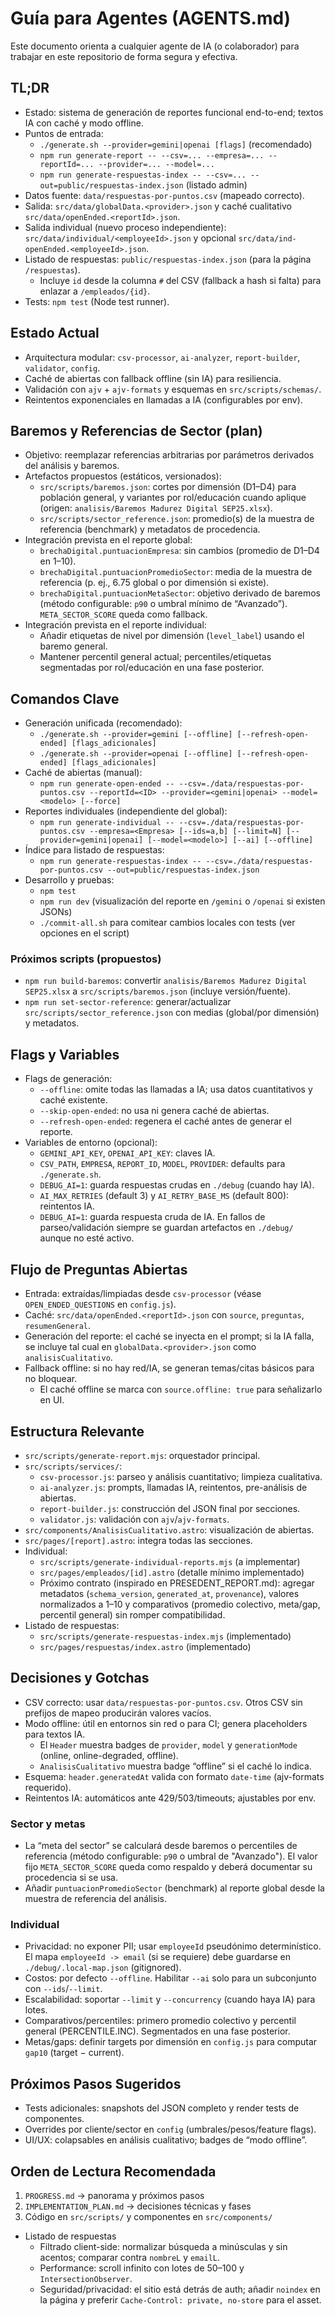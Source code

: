 # Guía para Agentes (AGENTS.md)

Este documento orienta a cualquier agente de IA (o colaborador) para trabajar en este repositorio de forma segura y efectiva.

## TL;DR
- Estado: sistema de generación de reportes funcional end-to-end; textos IA con caché y modo offline.
- Puntos de entrada:
  - `./generate.sh --provider=gemini|openai [flags]` (recomendado)
  - `npm run generate-report -- --csv=... --empresa=... --reportId=... --provider=... --model=...`
  - `npm run generate-respuestas-index -- --csv=... --out=public/respuestas-index.json` (listado admin)
- Datos fuente: `data/respuestas-por-puntos.csv` (mapeado correcto).
- Salida: `src/data/globalData.<provider>.json` y caché cualitativo `src/data/openEnded.<reportId>.json`.
- Salida individual (nuevo proceso independiente): `src/data/individual/<employeeId>.json` y opcional `src/data/ind-openEnded.<employeeId>.json`.
- Listado de respuestas: `public/respuestas-index.json` (para la página `/respuestas`).
  - Incluye `id` desde la columna `#` del CSV (fallback a hash si falta) para enlazar a `/empleados/{id}`.
- Tests: `npm test` (Node test runner).

## Estado Actual
- Arquitectura modular: `csv-processor`, `ai-analyzer`, `report-builder`, `validator`, `config`.
- Caché de abiertas con fallback offline (sin IA) para resiliencia.
- Validación con `ajv` + `ajv-formats` y esquemas en `src/scripts/schemas/`.
- Reintentos exponenciales en llamadas a IA (configurables por env).

## Baremos y Referencias de Sector (plan)
- Objetivo: reemplazar referencias arbitrarias por parámetros derivados del análisis y baremos.
- Artefactos propuestos (estáticos, versionados):
  - `src/scripts/baremos.json`: cortes por dimensión (D1–D4) para población general, y variantes por rol/educación cuando aplique (origen: `analisis/Baremos Madurez Digital SEP25.xlsx`).
  - `src/scripts/sector_reference.json`: promedio(s) de la muestra de referencia (benchmark) y metadatos de procedencia.
- Integración prevista en el reporte global:
  - `brechaDigital.puntuacionEmpresa`: sin cambios (promedio de D1–D4 en 1–10).
  - `brechaDigital.puntuacionPromedioSector`: media de la muestra de referencia (p. ej., 6.75 global o por dimensión si existe).
  - `brechaDigital.puntuacionMetaSector`: objetivo derivado de baremos (método configurable: `p90` o umbral mínimo de “Avanzado”). `META_SECTOR_SCORE` queda como fallback.
- Integración prevista en el reporte individual:
  - Añadir etiquetas de nivel por dimensión (`level_label`) usando el baremo general.
  - Mantener percentil general actual; percentiles/etiquetas segmentadas por rol/educación en una fase posterior.

## Comandos Clave
- Generación unificada (recomendado):
  - `./generate.sh --provider=gemini [--offline] [--refresh-open-ended] [flags_adicionales]`
  - `./generate.sh --provider=openai [--offline] [--refresh-open-ended] [flags_adicionales]`
- Caché de abiertas (manual):
  - `npm run generate-open-ended -- --csv=./data/respuestas-por-puntos.csv --reportId=<ID> --provider=<gemini|openai> --model=<modelo> [--force]`
- Reportes individuales (independiente del global):
  - `npm run generate-individual -- --csv=./data/respuestas-por-puntos.csv --empresa=<Empresa> [--ids=a,b] [--limit=N] [--provider=gemini|openai] [--model=<modelo>] [--ai] [--offline]`
- Índice para listado de respuestas:
  - `npm run generate-respuestas-index -- --csv=./data/respuestas-por-puntos.csv --out=public/respuestas-index.json`
- Desarrollo y pruebas:
  - `npm test`
  - `npm run dev` (visualización del reporte en `/gemini` o `/openai` si existen JSONs)
  - `./commit-all.sh` para comitear cambios locales con tests (ver opciones en el script)

### Próximos scripts (propuestos)
- `npm run build-baremos`: convertir `analisis/Baremos Madurez Digital SEP25.xlsx` a `src/scripts/baremos.json` (incluye versión/fuente).
- `npm run set-sector-reference`: generar/actualizar `src/scripts/sector_reference.json` con medias (global/por dimensión) y metadatos.

## Flags y Variables
- Flags de generación:
  - `--offline`: omite todas las llamadas a IA; usa datos cuantitativos y caché existente.
  - `--skip-open-ended`: no usa ni genera caché de abiertas.
  - `--refresh-open-ended`: regenera el caché antes de generar el reporte.
- Variables de entorno (opcional):
  - `GEMINI_API_KEY`, `OPENAI_API_KEY`: claves IA.
  - `CSV_PATH`, `EMPRESA`, `REPORT_ID`, `MODEL`, `PROVIDER`: defaults para `./generate.sh`.
  - `DEBUG_AI=1`: guarda respuestas crudas en `./debug` (cuando hay IA).
  - `AI_MAX_RETRIES` (default 3) y `AI_RETRY_BASE_MS` (default 800): reintentos IA.
  - `DEBUG_AI=1`: guarda respuesta cruda de IA. En fallos de parseo/validación siempre se guardan artefactos en `./debug/` aunque no esté activo.

## Flujo de Preguntas Abiertas
- Entrada: extraídas/limpiadas desde `csv-processor` (véase `OPEN_ENDED_QUESTIONS` en `config.js`).
- Caché: `src/data/openEnded.<reportId>.json` con `source`, `preguntas`, `resumenGeneral`.
- Generación del reporte: el caché se inyecta en el prompt; si la IA falla, se incluye tal cual en `globalData.<provider>.json` como `analisisCualitativo`.
- Fallback offline: si no hay red/IA, se generan temas/citas básicos para no bloquear.
  - El caché offline se marca con `source.offline: true` para señalizarlo en UI.

## Estructura Relevante
- `src/scripts/generate-report.mjs`: orquestador principal.
- `src/scripts/services/`:
  - `csv-processor.js`: parseo y análisis cuantitativo; limpieza cualitativa.
  - `ai-analyzer.js`: prompts, llamadas IA, reintentos, pre-análisis de abiertas.
  - `report-builder.js`: construcción del JSON final por secciones.
  - `validator.js`: validación con `ajv`/`ajv-formats`.
- `src/components/AnalisisCualitativo.astro`: visualización de abiertas.
- `src/pages/[report].astro`: integra todas las secciones.
- Individual:
  - `src/scripts/generate-individual-reports.mjs` (a implementar)
  - `src/pages/empleados/[id].astro` (detalle mínimo implementado)
  - Próximo contrato (inspirado en PRESEDENT_REPORT.md): agregar metadatos (`schema_version`, `generated_at`, `provenance`), valores normalizados a 1–10 y comparativos (promedio colectivo, meta/gap, percentil general) sin romper compatibilidad.
- Listado de respuestas:
  - `src/scripts/generate-respuestas-index.mjs` (implementado)
  - `src/pages/respuestas/index.astro` (implementado)

## Decisiones y Gotchas
- CSV correcto: usar `data/respuestas-por-puntos.csv`. Otros CSV sin prefijos de mapeo producirán valores vacíos.
- Modo offline: útil en entornos sin red o para CI; genera placeholders para textos IA.
  - El `Header` muestra badges de `provider`, `model` y `generationMode` (online, online-degraded, offline).
  - `AnalisisCualitativo` muestra badge “offline” si el caché lo indica.
- Esquema: `header.generatedAt` valida con formato `date-time` (ajv-formats requerido).
- Reintentos IA: automáticos ante 429/503/timeouts; ajustables por env.
### Sector y metas
- La “meta del sector” se calculará desde baremos o percentiles de referencia (método configurable: `p90` o umbral de "Avanzado"). El valor fijo `META_SECTOR_SCORE` queda como respaldo y deberá documentar su procedencia si se usa.
- Añadir `puntuacionPromedioSector` (benchmark) al reporte global desde la muestra de referencia del análisis.
### Individual
- Privacidad: no exponer PII; usar `employeeId` pseudónimo determinístico. El mapa `employeeId -> email` (si se requiere) debe guardarse en `./debug/.local-map.json` (gitignored).
- Costos: por defecto `--offline`. Habilitar `--ai` solo para un subconjunto con `--ids`/`--limit`.
- Escalabilidad: soportar `--limit` y `--concurrency` (cuando haya IA) para lotes.
- Comparativos/percentiles: primero promedio colectivo y percentil general (PERCENTILE.INC). Segmentados en una fase posterior.
- Metas/gaps: definir targets por dimensión en `config.js` para computar `gap10` (target − current).

## Próximos Pasos Sugeridos
- Tests adicionales: snapshots del JSON completo y render tests de componentes.
- Overrides por cliente/sector en `config` (umbrales/pesos/feature flags).
- UI/UX: colapsables en análisis cualitativo; badges de “modo offline”.

## Orden de Lectura Recomendada
1) `PROGRESS.md` → panorama y próximos pasos
2) `IMPLEMENTATION_PLAN.md` → decisiones técnicas y fases
3) Código en `src/scripts/` y componentes en `src/components/`
- Listado de respuestas
  - Filtrado client-side: normalizar búsqueda a minúsculas y sin acentos; comparar contra `nombreL` y `emailL`.
  - Performance: scroll infinito con lotes de 50–100 y `IntersectionObserver`.
  - Seguridad/privacidad: el sitio está detrás de auth; añadir `noindex` en la página y preferir `Cache-Control: private, no-store` para el asset.
